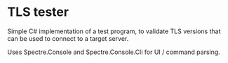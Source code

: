 # TLS tester #
Simple C# implementation of a test program, to validate TLS versions that can be used to connect to a target server.

Uses Spectre.Console and Spectre.Console.Cli for UI / command parsing.